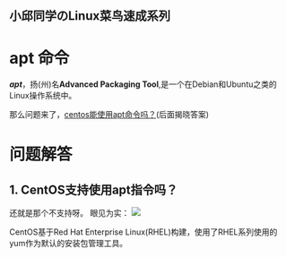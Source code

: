 小邱同学のLinux菜鸟速成系列
------------------

# apt 命令

***apt***，扬(州)名**Advanced Packaging Tool**,是一个在Debian和Ubuntu之类的Linux操作系统中。

> 

那么问题来了，[centos能使用apt命令吗？](#Xiaoqiu_1)(后面揭晓答案)



# 问题解答

## 1. CentOS支持使用apt指令吗？
<a id = "Xiaoqiu_1"></a>
还就是那个不支持呀。
眼见为实：
<img src = "C:\Archive\LanQiao\Linux\Pictures\0001.png">

CentOS基于Red Hat Enterprise Linux(RHEL)构建，使用了RHEL系列使用的yum作为默认的安装包管理工具。